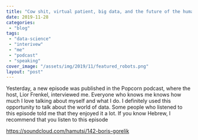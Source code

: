 ```yaml
---
title: "Cow shit, virtual patient, big data, and the future of the human species"
date: 2019-11-28
categories: 
 - "blog"
tags: 
 - "data-science"
 - "interivew"
 - "me"
 - "podcast"
 - "speaking"
cover_image: "/assets/img/2019/11/featured_robots.png"
layout: "post"
---
```


Yesterday, a new episode was published in the Popcorn podcast, where the host, Lior Frenkel, interviewed me. Everyone who knows me knows how much I love talking about myself and what I do. I definitely used this opportunity to talk about the world of data. Some people who listened to this episode told me that they enjoyed it a lot. If you know Hebrew, I recommend that you listen to this episode

<https://soundcloud.com/hamutsi/142-boris-gorelik>
